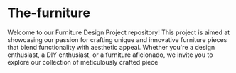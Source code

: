 # The-furniture
Welcome to our Furniture Design Project repository! This project is aimed at showcasing our passion for crafting unique and innovative furniture pieces that blend functionality with aesthetic appeal. Whether you're a design enthusiast, a DIY enthusiast, or a furniture aficionado, we invite you to explore our collection of meticulously crafted piece
